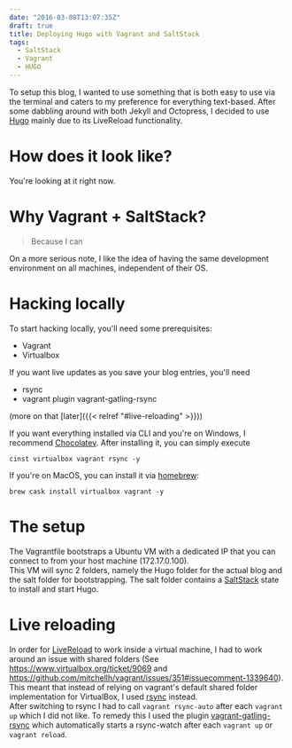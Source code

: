 ```yaml
---
date: "2016-03-08T13:07:35Z"
draft: true
title: Deploying Hugo with Vagrant and SaltStack
tags:
  - SaltStack
  - Vagrant
  - HUGO
---
```


To setup this blog, I wanted to use something that is both easy to use via the terminal and caters to my preference for everything text-based.
After some dabbling around with both Jekyll and Octopress, I decided to use [Hugo](http://gohugo.io/) mainly due to its LiveReload functionality.
<!--more-->

# How does it look like?
You're looking at it right now.

# Why Vagrant + SaltStack?
> Because I can  

On a more serious note, I like the idea of having the same development environment on all machines, independent of their OS.


# Hacking locally
To start hacking locally, you'll need some prerequisites:

- Vagrant
- Virtualbox

If you want live updates as you save your blog entries, you'll need

- rsync
- vagrant plugin vagrant-gatling-rsync

(more on that [later]({{< relref "#live-reloading" >}}))

If you want everything installed via CLI and you're on Windows, I recommend [Chocolatey](https://chocolatey.org/). After installing it, you can simply execute 

```
cinst virtualbox vagrant rsync -y
```

If you're on MacOS, you can install it via [homebrew](http://brew.sh/):
```
brew cask install virtualbox vagrant -y
```


# The setup
The Vagrantfile bootstraps a Ubuntu VM with a dedicated IP that you can connect to from your host machine (172.17.0.100).  
This VM will sync 2 folders, namely the Hugo folder for the actual blog and the salt folder for bootstrapping.
The salt folder contains a [SaltStack](https://docs.saltstack.com/en/getstarted/index.html) state to install and start Hugo.


# Live reloading
In order for [LiveReload](https://gohugo.io/extras/livereload/) to work inside a virtual machine, I had to work around an issue with shared folders (See https://www.virtualbox.org/ticket/9069 and https://github.com/mitchellh/vagrant/issues/351#issuecomment-1339640). This meant that instead of relying on vagrant's default shared folder implementation for VirtualBox, I used [rsync](https://www.vagrantup.com/docs/synced-folders/rsync.html) instead.  
After switching to rsync I had to call `vagrant rsync-auto` after each `vagrant up` which I did not like. To remedy this I used the plugin [vagrant-gatling-rsync](https://github.com/smerrill/vagrant-gatling-rsync) which automatically starts a rsync-watch after each `vagrant up` or `vagrant reload`.
